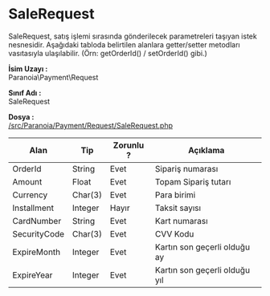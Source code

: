# SaleRequest

SaleRequest, satış işlemi sırasında gönderilecek parametreleri taşıyan istek nesnesidir. Aşağıdaki tabloda belirtilen alanlara getter/setter metodları vasıtasıyla ulaşılabilir. (Örn: getOrderId() / setOrderId() gibi.)

**İsim Uzayı :**<br/>
Paranoia\Payment\Request

**Sınıf Adı :**<br/>
SaleRequest

**Dosya :**<br/>
[/src/Paranoia/Payment/Request/SaleRequest.php](/src/Paranoia/Payment/Request/SaleRequest.php)

| Alan          | Tip        | Zorunlu ? | Açıklama                      |
|---------------|------------|-----------|-------------------------------|
| OrderId       | String     | Evet      | Sipariş numarası              |
| Amount        | Float      | Evet      | Topam Sipariş tutarı          |
| Currency      | Char(3)    | Evet      | Para birimi                   |
| Installment   | Integer    | Hayır     | Taksit sayısı                 |
| CardNumber    | String     | Evet      | Kart numarası                 |
| SecurityCode  | Char(3)    | Evet      | CVV Kodu                      |
| ExpireMonth   | Integer    | Evet      | Kartın son geçerli olduğu ay  |
| ExpireYear    | Integer    | Evet      | Kartın son geçerli olduğu yıl |
